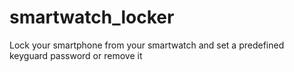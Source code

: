 smartwatch_locker
=================

Lock your smartphone from your smartwatch and set a predefined keyguard password or remove it
